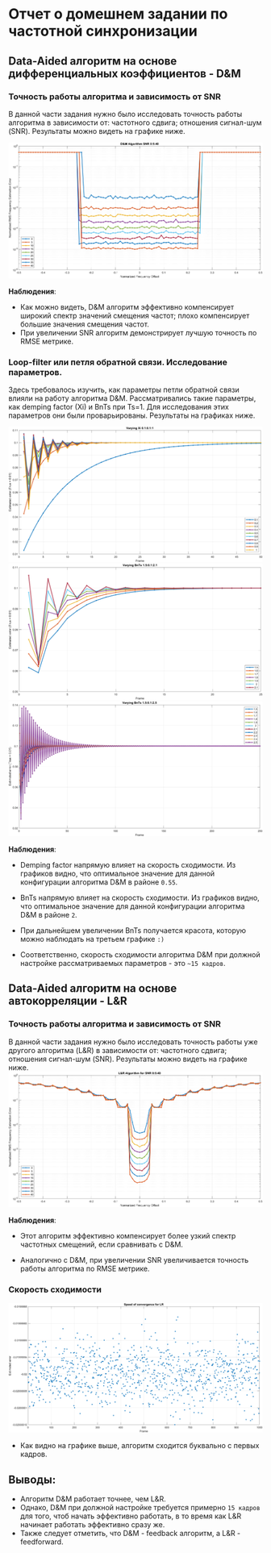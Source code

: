 # Отчет о домешнем задании по частотной синхронизации
## Data-Aided алгоритм на основе дифференциальных коэффициентов - D&M

### Точность работы алгоритма и зависимость от SNR
В данной части задания нужно было исследовать точность работы алгоритма в зависимости от: частотного сдвига; отношения сигнал-шум (SNR). Результаты можно видеть на графике ниже.

![Alt-text](<plots/DM_SNR.png>)

**Наблюдения**: 
* Как можно видеть, D&M алгоритм эффективно компенсирует широкий спектр значений смещения частот; плохо компенсирует большие значения смещения частот.
* При увеличении SNR алгоритм демонстрирует лучшую точность по RMSE метрике.

### Loop-filter или петля обратной связи. Исследование параметров.
Здесь требовалось изучить, как параметры петли обратной связи влияли на работу алгоритма D&M. Рассматривались такие параметры, как demping factor (Xi) и BnTs при Ts=1. Для исследования этих параметров они были проварьированы. Результаты на графиках ниже.

![Alt-text](<plots/Xi_vary.png>)
![Alt-text](<plots/bnts_vary.png>)
![Alt-text](<plots/beauty.png>)

**Наблюдения**:
* Demping factor напрямую влияет на скорость сходимости. Из графиков видно, что оптимальное значение для данной конфигурации алгоритма D&M в районе `0.55`.

* BnTs напрямую влияет на скорость сходимости. Из графиков видно, что оптимальное значение для данной конфигурации алгоритма D&M в районе `2`.

* При дальнейшем увеличении BnTs получается красота, которую можно наблюдать на третьем графике `:)`

* Соответственно, скорость сходимости алгоритма D&M при должной настройке рассматриваемых параметров - это `~15 кадров`.

## Data-Aided алгоритм на основе автокорреляции - L&R

### Точность работы алгоритма и зависимость от SNR
В данной части задания нужно было исследовать точность работы уже другого алгоритма (L&R) в зависимости от: частотного сдвига; отношения сигнал-шум (SNR). Результаты можно видеть на графике ниже.
![Alt-text](<plots/LR_SNR.png>)

**Наблюдения**:
* Этот алгоритм эффективно компенсирует более узкий спектр частотных смещений, если сравнивать с D&M.

* Аналогично с D&M, при увеличении SNR увеличивается точность работы алгоритма по RMSE метрике.


### Скорость сходимости
![Alt-text](<plots/LR_convergence.png>)

* Как видно на графике выше, алгоритм сходится буквально с первых кадров.

## Выводы:
* Алгоритм D&M работает точнее, чем L&R.
* Однако, D&M при должной настройке требуется примерно `15 кадров` для того, чтоб начать эффективно работать, в то время как L&R начинает работать эффективно сразу же. 
* Также следует отметить, что D&M - feedback алгоритм, а L&R - feedforward.

